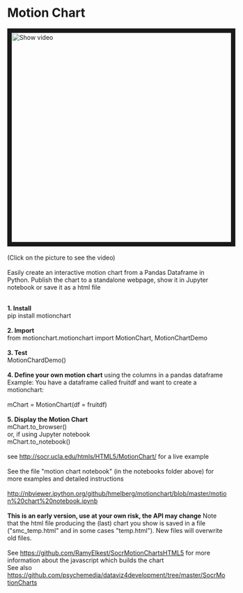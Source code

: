 # Motion Chart
<a href="http://www.youtube.com/watch?feature=player_embedded&v=JkpbY08swyA" target="_blank"><img src="http://img.youtube.com/vi/JkpbY08swyA/0.jpg" alt="Show video" width="720" height="480" border="10" /></a>
<BR><BR>
(Click on the picture to see the video)
<BR><BR>
Easily create an interactive motion chart from a Pandas Dataframe in Python. Publish the chart to a standalone webpage, show it in Jupyter notebook or save it as a html file
<BR><BR>

**1. Install**<BR>
pip install motionchart
<BR><BR>
**2. Import**<BR>
from motionchart.motionchart import MotionChart, MotionChartDemo<BR>
<BR>
**3. Test**<BR>
MotionChardDemo()<BR>
<BR>
**4. Define your own motion chart** using the columns in a pandas dataframe<BR>
Example: You have a dataframe called fruitdf and want to create a motionchart:<BR>
<BR>
mChart = MotionChart(df = fruitdf)
<BR><BR>
**5. Display the Motion Chart**<BR>
mChart.to_browser()<BR>
or, if using Jupyter notebook<BR>
mChart.to_notebook()
<BR><BR>
see http://socr.ucla.edu/htmls/HTML5/MotionChart/ for a live example
<BR><BR>
See the file "motion chart notebook" (in the notebooks folder above) for more examples and detailed instructions
<BR><BR>
http://nbviewer.ipython.org/github/hmelberg/motionchart/blob/master/motion%20chart%20notebook.ipynb
<BR><BR>
**This is an early version, use at your own risk, the API may change**
Note that the html file producing the (last) chart you show is saved in a file ("smc_temp.html" and in some cases "temp.html"). New files will overwrite old files.
<BR><BR>
See https://github.com/RamyElkest/SocrMotionChartsHTML5 for more information about the javascript which builds the chart<BR>
See also https://github.com/psychemedia/dataviz4development/tree/master/SocrMotionCharts
